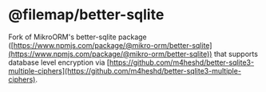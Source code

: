 # @filemap/better-sqlite

Fork of MikroORM's better-sqlite package ([https://www.npmjs.com/package/@mikro-orm/better-sqlite](https://www.npmjs.com/package/@mikro-orm/better-sqlite)) that supports database level encryption via [https://github.com/m4heshd/better-sqlite3-multiple-ciphers](https://github.com/m4heshd/better-sqlite3-multiple-ciphers).
